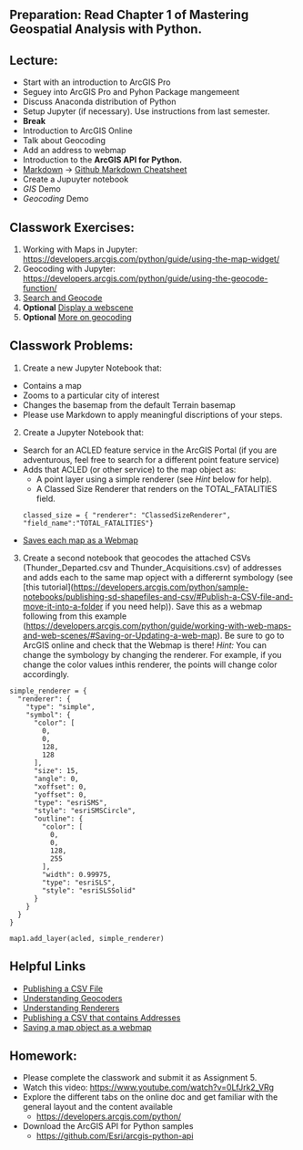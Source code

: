 ## Preparation: Read Chapter 1 of **Mastering Geospatial Analysis with Python**.

## Lecture:
- Start with an introduction to ArcGIS Pro
- Seguey into ArcGIS Pro and Pyhon Package mangemeent
- Discuss Anaconda distribution of Python
- Setup Jupyter (if necessary). Use instructions from last semester.
- **Break**
- Introduction to ArcGIS Online
- Talk about Geocoding
- Add an address to webmap
- Introduction to the **ArcGIS API for Python.**
- [Markdown](https://www.markdowntutorial.com/) -> [Github Markdown Cheatsheet](https://github.com/adam-p/markdown-here/wiki/Markdown-Cheatsheet#code)
- Create a Jupuyter notebook
- *GIS* Demo
- *Geocoding* Demo

## Classwork Exercises:
1. Working with Maps in Jupyter: https://developers.arcgis.com/python/guide/using-the-map-widget/
2. Geocoding with Jupyter: https://developers.arcgis.com/python/guide/using-the-geocode-function/
3. [Search and Geocode](https://developers.arcgis.com/labs/python/search-and-geocode/)
4. **Optional** [Display a webscene](https://developers.arcgis.com/labs/python/display-web-scene/)
4. **Optional** [More on geocoding](https://developers.arcgis.com/python/guide/understanding-geocoders/)

## Classwork Problems:
1. Create a new Jupyter Notebook that:
  - Contains a map
  - Zooms to a particular city of interest
  - Changes the basemap from the default Terrain basemap
  - Please use Markdown to apply meaningful discriptions of your steps.
2. Create a Jupyter Notebook that:
- Search for an ACLED feature service in the ArcGIS Portal (if you are adventurous, feel free to search for a different point feature service)
- Adds that ACLED (or other service) to the map object as:
  - A point layer using a simple renderer (see *Hint* below for help).
  - A Classed Size Renderer that renders on the TOTAL_FATALITIES field.
  ```
  classed_size = { "renderer": "ClassedSizeRenderer", "field_name":"TOTAL_FATALITIES"}
  ```
- [Saves each map as a Webmap](https://developers.arcgis.com/python/guide/working-with-web-maps-and-web-scenes/#Saving-or-Updating-a-web-map)  
3. Create a second notebook that geocodes the attached CSVs (Thunder_Departed.csv and Thunder_Acquisitions.csv) of addresses and adds each to the same map opject with a differernt symbology (see [this tutorial](https://developers.arcgis.com/python/sample-notebooks/publishing-sd-shapefiles-and-csv/#Publish-a-CSV-file-and-move-it-into-a-folder if you need help)). Save this as a webmap following from this example (https://developers.arcgis.com/python/guide/working-with-web-maps-and-web-scenes/#Saving-or-Updating-a-web-map). Be sure to go to ArcGIS online and check that the Webmap is there!
*Hint:* You can change the symbology by changing the renderer. For example, if you change the color values inthis renderer, the points will change color accordingly.
```
simple_renderer = {
  "renderer": {
    "type": "simple",
    "symbol": {
      "color": [
        0,
        0,
        128,
        128
      ],
      "size": 15,
      "angle": 0,
      "xoffset": 0,
      "yoffset": 0,
      "type": "esriSMS",
      "style": "esriSMSCircle",
      "outline": {
        "color": [
          0,
          0,
          128,
          255
        ],
        "width": 0.99975,
        "type": "esriSLS",
        "style": "esriSLSSolid"
      }
    }
  }
}

map1.add_layer(acled, simple_renderer)
```

## Helpful Links
- [Publishing a CSV File](https://developers.arcgis.com/python/sample-notebooks/publishing-sd-shapefiles-and-csv/)
- [Understanding Geocoders](https://developers.arcgis.com/python/guide/understanding-geocoders/)
- [Understanding Renderers](https://developers.arcgis.com/web-map-specification/objects/renderer/)
- [Publishing a CSV that contains Addresses](https://developers.arcgis.com/python/sample-notebooks/publishing-sd-shapefiles-and-csv/#Publish-a-CSV-file-and-move-it-into-a-folder)
- [Saving a map object as a webmap](https://developers.arcgis.com/python/guide/working-with-web-maps-and-web-scenes/#Saving-or-Updating-a-web-map)

## Homework:
- Please complete the classwork and submit it as Assignment 5.
- Watch this video: https://www.youtube.com/watch?v=0LfJrk2_VRg
- Explore the different tabs on the online doc and get familiar with the general layout and the content available
  - https://developers.arcgis.com/python/ 
- Download the ArcGIS API for Python samples 
  - https://github.com/Esri/arcgis-python-api
